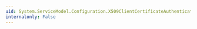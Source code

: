 ```yaml
---
uid: System.ServiceModel.Configuration.X509ClientCertificateAuthenticationElement.#ctor
internalonly: False
---
```

